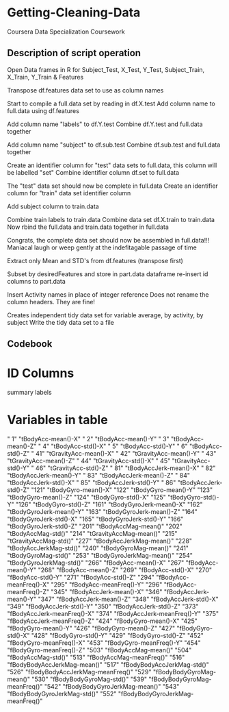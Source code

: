 # Getting-Cleaning-Data
Coursera Data Specialization Coursework

## Description of script operation

Open Data frames in R for Subject_Test, X_Test, Y_Test, Subject_Train, X_Train, Y_Train & Features

Transpose df.features data set to use as column names

Start to compile a full.data set by reading in df.X.test
Add column name to full.data using df.features

Add column name "labels" to df.Y.test
Combine df.Y.test and full.data together

Add column name "subject" to df.sub.test
Combine df.sub.test and full.data together

Create an identifier column for "test" data sets to full.data, this column will be labelled "set"
Combine identifier column df.set to full.data

The "test" data set should now be complete in full.data
Create an identifier column for "train" data set identifier column

Add subject column to train.data

Combine train labels to train.data
Combine data set df.X.train to train.data
Now rbind the full.data and train.data together in full.data

Congrats, the complete data set should now be assembled in full.data!!!
Maniacal laugh or weep gently at the indefitagable passage of time

Extract only Mean and STD's from df.features (transpose first)

Subset by desiredFeatures and store in part.data dataframe
re-insert id columns to part.data

Insert Activity names in place of integer reference
Does not rename the column headers. They are fine!

Creates independent tidy data set for variable average, by activity, by subject
Write the tidy data set to a file

## Codebook

# ID Columns
summary
labels

# Variables in table
"  1" "tBodyAcc-mean()-X"
"  2" "tBodyAcc-mean()-Y"
"  3" "tBodyAcc-mean()-Z"
"  4" "tBodyAcc-std()-X"
"  5" "tBodyAcc-std()-Y"
"  6" "tBodyAcc-std()-Z"
" 41" "tGravityAcc-mean()-X"
" 42" "tGravityAcc-mean()-Y"
" 43" "tGravityAcc-mean()-Z"
" 44" "tGravityAcc-std()-X"
" 45" "tGravityAcc-std()-Y"
" 46" "tGravityAcc-std()-Z"
" 81" "tBodyAccJerk-mean()-X"
" 82" "tBodyAccJerk-mean()-Y"
" 83" "tBodyAccJerk-mean()-Z"
" 84" "tBodyAccJerk-std()-X"
" 85" "tBodyAccJerk-std()-Y"
" 86" "tBodyAccJerk-std()-Z"
"121" "tBodyGyro-mean()-X"
"122" "tBodyGyro-mean()-Y"
"123" "tBodyGyro-mean()-Z"
"124" "tBodyGyro-std()-X"
"125" "tBodyGyro-std()-Y"
"126" "tBodyGyro-std()-Z"
"161" "tBodyGyroJerk-mean()-X"
"162" "tBodyGyroJerk-mean()-Y"
"163" "tBodyGyroJerk-mean()-Z"
"164" "tBodyGyroJerk-std()-X"
"165" "tBodyGyroJerk-std()-Y"
"166" "tBodyGyroJerk-std()-Z"
"201" "tBodyAccMag-mean()"
"202" "tBodyAccMag-std()"
"214" "tGravityAccMag-mean()"
"215" "tGravityAccMag-std()"
"227" "tBodyAccJerkMag-mean()"
"228" "tBodyAccJerkMag-std()"
"240" "tBodyGyroMag-mean()"
"241" "tBodyGyroMag-std()"
"253" "tBodyGyroJerkMag-mean()"
"254" "tBodyGyroJerkMag-std()"
"266" "fBodyAcc-mean()-X"
"267" "fBodyAcc-mean()-Y"
"268" "fBodyAcc-mean()-Z"
"269" "fBodyAcc-std()-X"
"270" "fBodyAcc-std()-Y"
"271" "fBodyAcc-std()-Z"
"294" "fBodyAcc-meanFreq()-X"
"295" "fBodyAcc-meanFreq()-Y"
"296" "fBodyAcc-meanFreq()-Z"
"345" "fBodyAccJerk-mean()-X"
"346" "fBodyAccJerk-mean()-Y"
"347" "fBodyAccJerk-mean()-Z"
"348" "fBodyAccJerk-std()-X"
"349" "fBodyAccJerk-std()-Y"
"350" "fBodyAccJerk-std()-Z"
"373" "fBodyAccJerk-meanFreq()-X"
"374" "fBodyAccJerk-meanFreq()-Y"
"375" "fBodyAccJerk-meanFreq()-Z"
"424" "fBodyGyro-mean()-X"
"425" "fBodyGyro-mean()-Y"
"426" "fBodyGyro-mean()-Z"
"427" "fBodyGyro-std()-X"
"428" "fBodyGyro-std()-Y"
"429" "fBodyGyro-std()-Z"
"452" "fBodyGyro-meanFreq()-X"
"453" "fBodyGyro-meanFreq()-Y"
"454" "fBodyGyro-meanFreq()-Z"
"503" "fBodyAccMag-mean()"
"504" "fBodyAccMag-std()"
"513" "fBodyAccMag-meanFreq()"
"516" "fBodyBodyAccJerkMag-mean()"
"517" "fBodyBodyAccJerkMag-std()"
"526" "fBodyBodyAccJerkMag-meanFreq()"
"529" "fBodyBodyGyroMag-mean()"
"530" "fBodyBodyGyroMag-std()"
"539" "fBodyBodyGyroMag-meanFreq()"
"542" "fBodyBodyGyroJerkMag-mean()"
"543" "fBodyBodyGyroJerkMag-std()"
"552" "fBodyBodyGyroJerkMag-meanFreq()"

